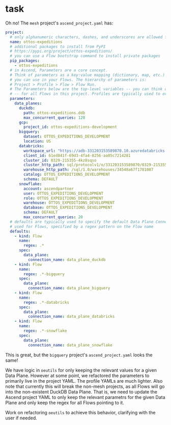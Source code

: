 # task

Oh no! The `mesh` project's `ascend_project.yaml` has:

```yaml
project:
  # only alphanumeric characters, dashes, and underscores are allowed for the Project name
  name: ottos-expeditions
  # additional packages to install from PyPI
  # https://pypi.org/project/ottos-expeditions/
  # you can use a Flow bootstrap command to install private packages
  pip_packages:
    - ottos-expeditions
  # in Ascend, Parameters are a core concept.
  # Think of parameters as a key:value mapping (dictionary, map, etc.) of variables
  # you can use in your Flows. The hierarchy of parameters is:
  # Project > Profile > Flow > Flow Run.
  # The Parameters below are the top-level variables -- you can think of them as a default
  # -- for all Flows in this project. Profiles are typically used to override Parameters
  parameters:
    data_planes:
      duckdb:
        path: ottos-expeditions.ddb
        max_concurrent_queries: 128
      gcp:
        project_id: ottos-expeditions-development
      bigquery:
        dataset: OTTOS_EXPEDITIONS_DEVELOPMENT
        location: US
      databricks:
        workspace_url: "https://adb-331203153589870.10.azuredatabricks.net/"
        client_id: 61ed841f-69d3-4fa4-8256-aa05c7214281
        cluster_id: 0329-215355-4kz8sqso
        cluster_http_path: sql/protocolv1/o/331203153589870/0329-215355-4kz8sqso
        warehouse_http_path: /sql/1.0/warehouses/34548a67f1781087
        catalog: OTTOS_EXPEDITIONS_DEVELOPMENT
        schema: DEFAULT
      snowflake:
        account: ascendpartner
        user: OTTOS_EXPEDITIONS_DEVELOPMENT
        role: OTTOS_EXPEDITIONS_DEVELOPMENT
        warehouse: OTTOS_EXPEDITIONS_DEVELOPMENT
        database: OTTOS_EXPEDITIONS_DEVELOPMENT
        schema: DEFAULT
        max_concurrent_queries: 20
  # defaults are typically used to specify the default Data Plane Connection
  # used for Flows, specified by a regex pattern on the Flow name
  defaults:
    - kind: Flow
      name:
        regex: .*
      spec:
        data_plane:
          connection_name: data_plane_duckdb
    - kind: Flow
      name:
        regex: .*-bigquery
      spec:
        data_plane:
          connection_name: data_plane_bigquery
    - kind: Flow
      name:
        regex: .*-databricks
      spec:
        data_plane:
          connection_name: data_plane_databricks
    - kind: Flow
      name:
        regex: .*-snowflake
      spec:
        data_plane:
          connection_name: data_plane_snowflake
```

This is great, but the `bigquery` project's `ascend_project.yaml` looks the same!

We have logic in `oeutils` for only keeping the relevant values for a given Data Plane. However at some point, we refactored the parameters to primarily live in the project YAML. The profile YAMLs are much lighter. Also note that currently this will break the non-mesh projects, as all Flows will go into the non-existent DuckDB Data Plane. That is, we need to update the Ascend project YAML to only keep the relevant parametrs for the given Data Plane and only keep the regex for all Flows pointing to it.

Work on refactoring `oeutils` to achieve this behavior, clarifying with the user if needed.
